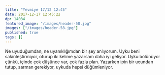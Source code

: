 ```yaml
---
title: "Yevmiye 17/12 12:45"
date: 2017-12-17 12:45:22
dp: 14034
featured_image: "/images/header-58.jpg"
images: ["/images/header-58.jpg"]
published: true
tags: []
---
```




Ne uyuduğumdan, ne uyanıklığımdan bir şey anlıyorum. Uyku beni sakinleştirmiyor,
oturup iki kelime yazarsam daha iyi geliyor. Uyku bölünüyor çünkü, içinde çok
düşünce var, çok fazla plan. Yazarken ipin bir ucundan tutup, sarman gerekiyor,
uykuda hepsi düğümleniyor.


